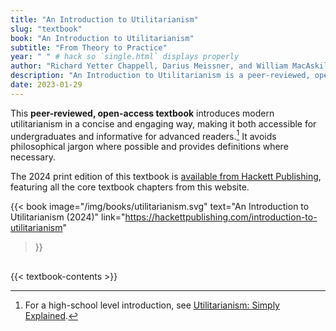 ```yaml
---
title: "An Introduction to Utilitarianism"
slug: "textbook"
book: "An Introduction to Utilitarianism"
subtitle: "From Theory to Practice"
year: " " # hack so `single.html` displays properly
author: "Richard Yetter Chappell, Darius Meissner, and William MacAskill"
description: "An Introduction to Utilitarianism is a peer-reviewed, open-access textbook that provides a concise, accessible, and engaging introduction to modern utilitarianism, targeted at the undergraduate level"
date: 2023-01-29
---
```


<div class="books book-textbook-book" style="margin-bottom: 30px">

  <div class="book-textbook">

This **peer-reviewed, open-access textbook** introduces modern utilitarianism in a concise and engaging way, making it both accessible for undergraduates and informative for advanced readers.[^1] It avoids philosophical jargon where possible and provides definitions where necessary.

The 2024 print edition of this textbook is [available from Hackett Publishing](https://hackettpublishing.com/introduction-to-utilitarianism), featuring all the core textbook chapters from this website.

  </div>

  {{< book
    image="/img/books/utilitarianism.svg"
    text="An Introduction to Utilitarianism (2024)"
    link="https://hackettpublishing.com/introduction-to-utilitarianism"
  >}}

</div>

{{< textbook-contents >}}

[^1]: For a high-school level introduction, see [Utilitarianism: Simply Explained](/utilitarianism-for-high-school-students/).
